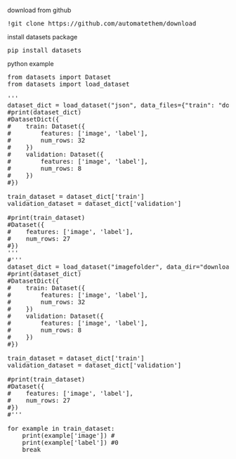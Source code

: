 download from github
<pre>
!git clone https://github.com/automatethem/download
</pre>

install datasets package
<pre>
pip install datasets
</pre>

python example
<pre>
from datasets import Dataset
from datasets import load_dataset

'''
dataset_dict = load_dataset("json", data_files={"train": "download/image_classification/multiple_classes/grayscale/json/train.json", "validation": "download/image_classification/multiple_classes/grayscale/json/validation.json"})
#print(dataset_dict)
#DatasetDict({
#    train: Dataset({
#        features: ['image', 'label'],
#        num_rows: 32
#    })
#    validation: Dataset({
#        features: ['image', 'label'],
#        num_rows: 8
#    })
#})

train_dataset = dataset_dict['train']
validation_dataset = dataset_dict['validation']

#print(train_dataset)
#Dataset({
#    features: ['image', 'label'],
#    num_rows: 27
#})
'''
#'''
dataset_dict = load_dataset("imagefolder", data_dir="download/image_classification/multiple_classes/grayscale/imagefolder")
#print(dataset_dict)
#DatasetDict({
#    train: Dataset({
#        features: ['image', 'label'],
#        num_rows: 32
#    })
#    validation: Dataset({
#        features: ['image', 'label'],
#        num_rows: 8
#    })
#})

train_dataset = dataset_dict['train']
validation_dataset = dataset_dict['validation']

#print(train_dataset)
#Dataset({
#    features: ['image', 'label'],
#    num_rows: 27
#})
#'''

for example in train_dataset:
    print(example['image']) #<PIL.PngImagePlugin.PngImageFile image mode=L size=28x28 at 0x7F3C2566AD60>
    print(example['label']) #0
    break
</pre>
